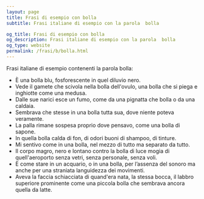 ```yaml
---
layout: page
title: Frasi di esempio con bolla 
subtitle: Frasi italiane di esempio con la parola  bolla

og_title: Frasi di esempio con bolla 
og_description: Frasi italiane di esempio con la parola  bolla
og_type: website
permalink: /frasi/b/bolla.html
---
```


Frasi italiane di esempio contenenti la parola bolla:


- È una bolla blu, fosforescente in quel diluvio nero.
- Vede il gamete che scivola nella bolla dell'ovulo, una bolla che si piega e inghiotte come una medusa.
- Dalle sue narici esce un fumo, come da una pignatta che bolla o da una caldaia.
- Sembrava che stesse in una bolla tutta sua, dove niente poteva veramente.
- La palla rimane sospesa proprio dove pensavo, come una bolla di sapone.
- In quella bolla calda di fon, di odori buoni di shampoo, di tinture.
- Mi sentivo come in una bolla, nel mezzo di tutto ma separato da tutto.
- Il corpo magro, nero e lontano contro la bolla di luce mogia di quell'aeroporto senza vetri, senza personale, senza voli.
- È come stare in un acquario, o in una bolla, per l’assenza del sonoro ma anche per una straniata languidezza dei movimenti.
- Aveva la faccia schiacciata di quand'era nata, la stessa bocca, il labbro superiore prominente come una piccola bolla che sembrava ancora quella da latte.
